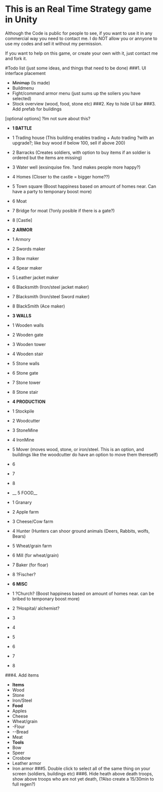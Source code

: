 # This is an Real Time Strategy game in Unity
Although the Code is public for people to see, if you want to use it in any commercial way you need to contact me.
I do NOT allow you or annyone to use my codes and sell it without my permission.

If you want to help on this game, or create your own with it, just contact me and fork it.


#Todo list
(just some ideas, and things that need to be done)
###1. UI interface placement 
  * ~~Minimap~~ (Is made)
  * Buildmenu
  * Fight/command armor menu (just sums up the soliers you have selected)
  * Stock overview  (wood, food, stone etc) 
###2. Key to hide UI bar 
###3. Add prefab for buildings

[optional options]
?Im not sure about this?

* __1 BATTLE__
* 1 Trading house (This building enables trading + Auto trading ?with an upgrade?; like buy wood if below 100, sell if above 200)
* 2 Barracks (Creates soldiers, with option to buy items if an soldier is ordered but the items are missing)
* 3 Water well (exsinquise fire. ?and makes people more happy?)
* 4 Homes (Closer to the castle = bigger home??)
* 5 Town square (Boost happiness based on amount of homes near. Can have a party to temponary boost more)
* 6 Moat
* 7 Bridge for moat (?only posible if there is a gate?)
* 8 [Castle] 

* __2 ARMOR__
* 1 Armory
* 2 Swords maker
* 3 Bow maker
* 4 Spear maker
* 5 Leather jacket maker
* 6 Blacksmith (Iron/steel jacket maker)
* 7 Blacksmith (Iron/steel Sword maker)
* 8 BlackSmith (Ace maker) 

* __3 WALLS__
* 1 Wooden walls
* 2 Wooden gate
* 3 Wooden tower
* 4 Wooden stair
* 5 Stone walls
* 6 Stone gate
* 7 Stone tower
* 8 Stone stair

* __4 PRODUCTION__
* 1 Stockpile
* 2 Woodcutter
* 3 StoneMine
* 4 IronMine
* 5 Mover (moves wood, stone, or iron/steel. This is an option, and buildings like the woodcutter do have an option to move them thereself)
* 6 
* 7 
* 8 

* __ 5 FOOD__
* 1 Granary
* 2 Apple farm
* 3 Cheese/Cow farm
* 4 Hunter (Hunters can shoor ground animals (Deers, Rabbits, wolfs, Bears)
* 5 Wheat/grain farm
* 6 Mill (for wheat/grain)
* 7 Baker (for floar)
* 8 ?Fischer?


* __6 MISC__
* 1 ?Church? 	(Boost happiness based on amount of homes near. can be bribed to temponary boost more)
* 2 ?Hospital/ alchemist?	
* 3 
* 4 
* 5 
* 6 
* 7 
* 8 


###4. Add items
* __Items__
* Wood
* Stone
* Iron/Steel
* __Food__
* Apples
* Cheese
* Wheat/grain
* -Flour
* --Bread
* Meat
* __Tools__
* Bow
* Speer
* Crosbow
* Leather armor
* Iron armor
###5. Double click to select all of the same thing on your screen (soldiers, buildings etc) 
###6. Hide heath above death troops, show above troops who are not yet death, (?Also create a 15/30min to full regen?)